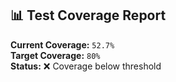 ## 📊 Test Coverage Report

**Current Coverage:** `52.7%`  
**Target Coverage:** `80%`  
**Status:** ❌ Coverage below threshold
